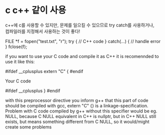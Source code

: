 # c c++ 같이 사용
c++에 c를 사용할 수 있지만, 문제를 일으킬 수 있으므로 try catch를 사용하거나,   
컴파일러를 지정해서 사용하는 것이 좋다!


FILE *f = fopen("test.txt", "r");
try {
    // C++ code
} catch(...) {
    // handle error
}
fclose(f);






if you want to use your C code and compile it as C++ it is recomennded to use it like this:

#ifdef __cplusplus
extern "C" {
#endif

Your C code

#ifdef __cplusplus
}
#endif

with this preprocessor directive you inform g++ that this part of code should be compiled with gcc, extern "C" {} is a linkage-specification. Problem with C code compiled by g++ without this specifier would be eg. NULL, because C NULL equivalent in C++ is nullptr, but in C++ NULL still exists, but means something different from C NULL, so it would/might create some problems
